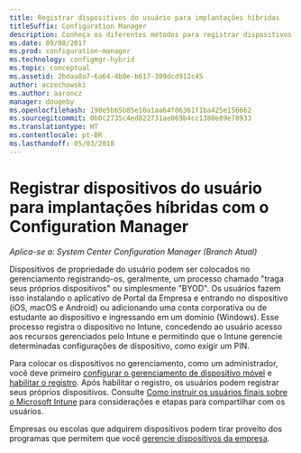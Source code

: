 ```yaml
---
title: Registrar dispositivos do usuário para implantações híbridas
titleSuffix: Configuration Manager
description: Conheça os diferentes métodos para registrar dispositivos do usuário para implantações híbridas com o Configuration Manager.
ms.date: 09/08/2017
ms.prod: configuration-manager
ms.technology: configmgr-hybrid
ms.topic: conceptual
ms.assetid: 2bdaa8a7-6a64-4b0e-b617-309dcd912c45
author: aczechowski
ms.author: aaroncz
manager: dougeby
ms.openlocfilehash: 198e5b65b85e10a1aa64f06361f1ba425e156662
ms.sourcegitcommit: 0b0c2735c4ed822731ae069b4cc1380e89e78933
ms.translationtype: HT
ms.contentlocale: pt-BR
ms.lasthandoff: 05/03/2018
---
```

# <a name="enroll-user-owned-devices-for-hybrid-deployments-with-configuration-manager"></a>Registrar dispositivos do usuário para implantações híbridas com o Configuration Manager

*Aplica-se a: System Center Configuration Manager (Branch Atual)*

Dispositivos de propriedade do usuário podem ser colocados no gerenciamento registrando-os, geralmente, um processo chamado "traga seus próprios dispositivos" ou simplesmente "BYOD". Os usuários fazem isso instalando o aplicativo de Portal da Empresa e entrando no dispositivo (iOS, macOS e Android) ou adicionando uma conta corporativa ou de estudante ao dispositivo e ingressando em um domínio (Windows). Esse processo registra o dispositivo no Intune, concedendo ao usuário acesso aos recursos gerenciados pelo Intune e permitindo que o Intune gerencie determinadas configurações de dispositivo, como exigir um PIN.

Para colocar os dispositivos no gerenciamento, como um administrador, você deve primeiro [configurar o gerenciamento de dispositivo móvel](setup-hybrid-mdm.md) e [habilitar o registro](enable-platform-enrollment.md). Após habilitar o registro, os usuários podem registrar seus próprios dispositivos. Consulte [Como instruir os usuários finais sobre o Microsoft Intune](https://docs.microsoft.com/intune/end-user-educate) para considerações e etapas para compartilhar com os usuários.

Empresas ou escolas que adquirem dispositivos podem tirar proveito dos programas que permitem que você [gerencie dispositivos da empresa](enroll-company-owned-devices.md).
